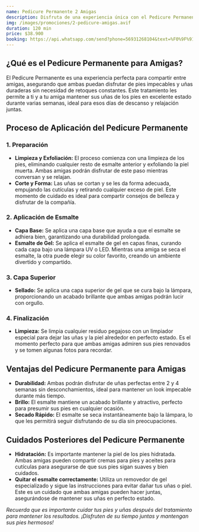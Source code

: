 ```yaml
---
name: Pedicure Permanente 2 Amigas
description: Disfruta de una experiencia única con el Pedicure Permanente para Amigas, donde tú y tu amiga pueden lucir pies impecables y duraderos. Este tratamiento de uñas de gel asegura un acabado brillante y perfecto que dura entre 2 y 4 semanas, ideal para compartir momentos de relajación y cuidado personal.
img: /images/promociones/2-pedicure-amigas.avif
duration: 120 min
price: $38.900
booking: https://api.whatsapp.com/send?phone=56931268104&text=%F0%9F%91%8B%F0%9F%8F%BB%20%C2%A1Hola!%20Quisiera%20agendar%20una%20hora%20para%20la%20promoci%C3%B3n%20de%pedicure%20permanente%20para%202%20amigas.
---
```


## ¿Qué es el Pedicure Permanente para Amigas?

El Pedicure Permanente es una experiencia perfecta para compartir entre amigas, asegurando que ambas puedan disfrutar de pies impecables y uñas duraderas sin necesidad de retoques constantes. Este tratamiento les permite a ti y a tu amiga mantener sus uñas de los pies en excelente estado durante varias semanas, ideal para esos días de descanso y relajación juntas.

## Proceso de Aplicación del Pedicure Permanente

### 1. Preparación

- **Limpieza y Exfoliación:** El proceso comienza con una limpieza de los pies, eliminando cualquier resto de esmalte anterior y exfoliando la piel muerta. Ambas amigas podrán disfrutar de este paso mientras conversan y se relajan.
- **Corte y Forma:** Las uñas se cortan y se les da forma adecuada, empujando las cutículas y retirando cualquier exceso de piel. Este momento de cuidado es ideal para compartir consejos de belleza y disfrutar de la compañía.

### 2. Aplicación de Esmalte

- **Capa Base:** Se aplica una capa base que ayuda a que el esmalte se adhiera bien, garantizando una durabilidad prolongada.
- **Esmalte de Gel:** Se aplica el esmalte de gel en capas finas, curando cada capa bajo una lámpara UV o LED. Mientras una amiga se seca el esmalte, la otra puede elegir su color favorito, creando un ambiente divertido y compartido.

### 3. Capa Superior

- **Sellado:** Se aplica una capa superior de gel que se cura bajo la lámpara, proporcionando un acabado brillante que ambas amigas podrán lucir con orgullo.

### 4. Finalización

- **Limpieza:** Se limpia cualquier residuo pegajoso con un limpiador especial para dejar las uñas y la piel alrededor en perfecto estado. Es el momento perfecto para que ambas amigas admiren sus pies renovados y se tomen algunas fotos para recordar.

## Ventajas del Pedicure Permanente para Amigas

- **Durabilidad:** Ambas podrán disfrutar de uñas perfectas entre 2 y 4 semanas sin desconchamientos, ideal para mantener un look impecable durante más tiempo.
- **Brillo:** El esmalte mantiene un acabado brillante y atractivo, perfecto para presumir sus pies en cualquier ocasión.
- **Secado Rápido:** El esmalte se seca instantáneamente bajo la lámpara, lo que les permitirá seguir disfrutando de su día sin preocupaciones.

## Cuidados Posteriores del Pedicure Permanente

- **Hidratación:** Es importante mantener la piel de los pies hidratada. Ambas amigas pueden compartir cremas para pies y aceites para cutículas para asegurarse de que sus pies sigan suaves y bien cuidados.
- **Quitar el esmalte correctamente:** Utiliza un removedor de gel especializado y sigue las instrucciones para evitar dañar tus uñas o piel. Este es un cuidado que ambas amigas pueden hacer juntas, asegurándose de mantener sus uñas en perfecto estado.

_Recuerda que es importante cuidar tus pies y uñas después del tratamiento para mantener los resultados. ¡Disfruten de su tiempo juntas y mantengan sus pies hermosos!_
